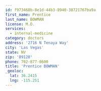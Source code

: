 ```yaml
---
id: f973468b-8e1d-44b3-8940-38721767ba9a
first_name: Prentice
last_name: BOWMAN
license: M.D.
services:
  - internal-medicine
category: doctors
address: '2716 N Tenaya Way'
city: 'Las Vegas'
state: NV
zip: '89128'
phone: 702-877-8600
title: 'Prentice BOWMAN'
_geoloc:
  lat: 36.2415
  lng: -115.251
---
```

